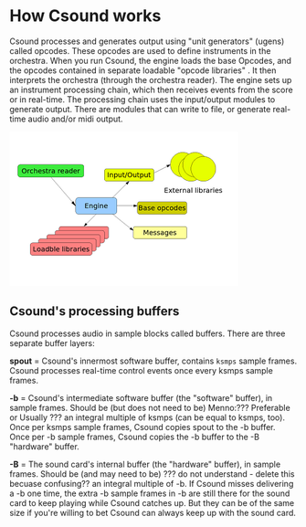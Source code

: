 # How Csound works

Csound processes and generates output using "unit generators" (ugens) called opcodes. These opcodes are used to define instruments in the orchestra. When you run Csound, the engine loads the base Opcodes, and the opcodes contained in separate loadable "opcode libraries" . It then interprets the orchestra (through the orchestra reader). The engine sets up an instrument processing chain, which then receives events from the score or in real-time. The processing chain uses the input/output modules to generate output. There are modules that can write to file, or generate real-time audio and/or midi output.

![The Csound5 Modular structure.](img/engine.png)


## Csound's processing buffers

Csound processes audio in sample blocks called buffers. There are three separate buffer layers:

**spout** = Csound's innermost software buffer, contains `ksmps` sample frames. Csound processes real-time control events once every ksmps sample frames.

**-b** = Csound's intermediate software buffer (the "software" buffer), in sample frames. Should be (but does not need to be) Menno:??? Preferable or Usually ??? an integral multiple of ksmps (can be equal to ksmps, too). Once per ksmps sample frames, Csound copies spout to the -b buffer. Once per -b sample frames, Csound copies the -b buffer to the -B "hardware" buffer.

**-B** = The sound card's internal buffer (the "hardware" buffer), in sample frames. Should be (and may need to be) ??? do not understand - delete this becuase confusing?? an integral multiple of -b. If Csound misses delivering a -b one time, the extra -b sample frames in -b are still there for the sound card to keep playing while Csound catches up. But they can be of the same size if you're willing to bet Csound can always keep up with the sound card.
